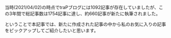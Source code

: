 当時(2021/04/02)の時点でtraPブログには1092記事が存在していましたが、この3年間で総記事数は1754記事に達し、約660記事が新たに執筆されました。

ということで本記事では、新たに作成された記事の中から私のお気に入りの記事をピックアップしてご紹介したいと思います。


